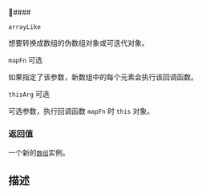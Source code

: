 ####  

`arrayLike`

想要转换成数组的伪数组对象或可迭代对象。

`mapFn`  可选

如果指定了该参数，新数组中的每个元素会执行该回调函数。

`thisArg`  可选

可选参数，执行回调函数  `mapFn`  时  `this`  对象。

### 返回值

一个新的[`数组`](https://developer.mozilla.org/zh-CN/docs/Web/JavaScript/Reference/Array)实例。

## 描述
<!--stackedit_data:
eyJoaXN0b3J5IjpbNjQ4OTM3NzkwXX0=
-->